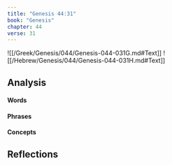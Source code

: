 ```yaml
---
title: "Genesis 44:31"
book: "Genesis"
chapter: 44
verse: 31
---
```

![[/Greek/Genesis/044/Genesis-044-031G.md#Text]]
![[/Hebrew/Genesis/044/Genesis-044-031H.md#Text]]

## Analysis

#### Words

#### Phrases

#### Concepts

## Reflections
